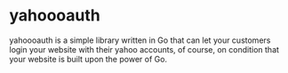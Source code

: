 yahoooauth
==========

yahoooauth is a simple library written in Go that can let your customers login your website with their yahoo accounts, of course,  on condition that your website is built upon the power of Go.

